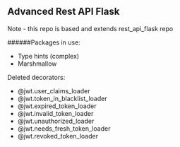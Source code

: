 ## Advanced Rest API Flask

Note - this repo is based and extends rest_api_flask repo

######Packages in use:
- Type hints (complex)
- Marshmallow


Deleted decorators:
 - @jwt.user_claims_loader
 - @jwt.token_in_blacklist_loader
 - @jwt.expired_token_loader
 - @jwt.invalid_token_loader
 - @jwt.unauthorized_loader
 - @jwt.needs_fresh_token_loader
 - @jwt.revoked_token_loader
